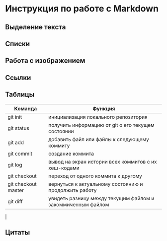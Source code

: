 # Инструкция по работе с Markdown

## Выделение текста

## Списки

## Работа с изображением

## Ссылки

## Таблицы
|Команда       |Функция    |
|----------    |-----------|
|git init      |инициализация локального репозитория      |
|git status    |получить информацию от git о его текущем состоянии   |
|git add       |добавить файл или файлы к следующему коммиту
|git commit    |создание коммита
|git log       |вывод на экран истории всех коммитов с их хеш-кодами
|git checkout  | переход от одного коммита к другому
|git checkout master|вернуться к актуальному состоянию и продолжить работу
|git diff      |увидеть разницу между текущим файлом и закоммиченным файлом
|

## Цитаты